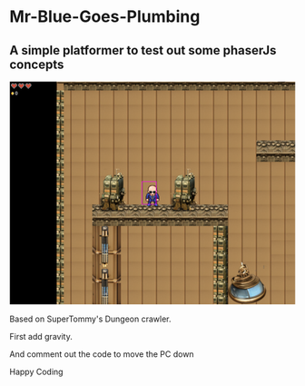 <h1>Mr-Blue-Goes-Plumbing</h1>
<h2>A simple platformer to test out some phaserJs concepts</h2>

![MrBlue](https://github.com/EMC23/Mr-Blue-Goes-Plumbing/blob/master/images/Screenshot001.png)

Based on SuperTommy's Dungeon crawler.

First add gravity.

And comment out the code to move the PC down

Happy Coding
